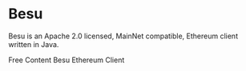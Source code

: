 # Besu

Besu is an Apache 2.0 licensed, MainNet compatible, Ethereum client written in Java.

<ResourceGroupTitle>Free Content</ResourceGroupTitle>
<BadgeLink colorScheme='yellow' badgeText='Read' href='https://github.com/hyperledger/besu'>Besu Ethereum Client</BadgeLink>

